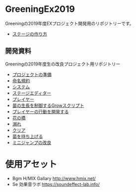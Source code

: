 # GreeningEx2019
Greeningの2019年度EXプロジェクト開発用のリポジトリーです。

- [ステージの作り方](Documents/HowToEditStage.md)

## 開発資料
 Greeningの2019年度生の改良プロジェクト用リポジトリー

- [プロジェクトの準備](Documents/Setup.md)
- [命名規約](Documents/Naming.md)
- [システム](Documents/System.md)
- [ステージエディター](Documents/StageEditor.md)
- [プレイヤー](Documents/Player.md)
- [苗の生長を制御するGrowスクリプト](Documents/GrowPlant.md)
- [プレイヤーの行動を開発する](Documents/PlayerAction.md)
- [花の橋](Documents/FlowerBridge.md)
- [溺れ](Documents/Obore.md)
- [クリア](Documents/Clear.md)
- [苗を持ち上げる](Documents/NaeLift.md)
- [ミニジャンプの改良](Documents/MiniJump2.md)

# 使用アセット
- Bgm H/MIX Gallary http://www.hmix.net/
- Se 効果音ラボ https://soundeffect-lab.info/
